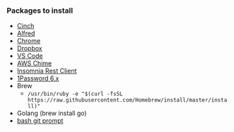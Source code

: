 ### Packages to install ###
* [Cinch](http://www.irradiatedsoftware.com/cinch/)
* [Alfred](https://www.alfredapp.com/)
* [Chrome](https://www.google.com/chrome/)
* [Dropbox](https://www.dropbox.com/downloading)
* [VS Code](https://code.visualstudio.com/download)
* [AWS Chime](https://aws.amazon.com/chime/trial/)
* [Insomnia Rest Client](https://insomnia.rest/download/)
* [1Password 6.x](https://1password.com/downloads/)
* Brew
  * `/usr/bin/ruby -e "$(curl -fsSL https://raw.githubusercontent.com/Homebrew/install/master/install)"`
* Golang (brew install go)
* [bash git prompt](https://github.com/magicmonty/bash-git-prompt)
